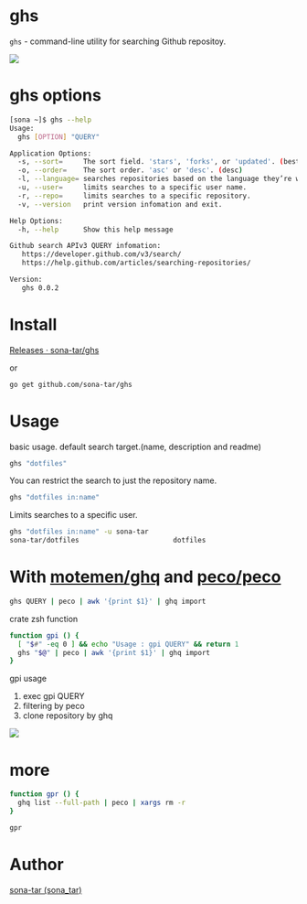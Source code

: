 ghs
======

`ghs` - command-line utility for searching Github repositoy.

![](http://f.st-hatena.com/images/fotolife/s/sona-zip/20141029/20141029212146_original.gif?1414585446)

ghs options
===========

```sh
[sona ~]$ ghs --help
Usage:
  ghs [OPTION] "QUERY"

Application Options:
  -s, --sort=     The sort field. 'stars', 'forks', or 'updated'. (best match)
  -o, --order=    The sort order. 'asc' or 'desc'. (desc)
  -l, --language= searches repositories based on the language they’re written in.
  -u, --user=     limits searches to a specific user name.
  -r, --repo=     limits searches to a specific repository.
  -v, --version   print version infomation and exit.

Help Options:
  -h, --help      Show this help message

Github search APIv3 QUERY infomation:
   https://developer.github.com/v3/search/
   https://help.github.com/articles/searching-repositories/

Version:
   ghs 0.0.2
```

Install
===========

[Releases · sona-tar/ghs](https://github.com/sona-tar/ghs/releases)

or

```zsh
go get github.com/sona-tar/ghs
```

Usage
===========

basic usage.
default search target.(name, description and readme)
```zsh
ghs "dotfiles"
```

You can restrict the search to just the repository name.
```zsh
ghs "dotfiles in:name"
```

Limits searches to a specific user.
```zsh
ghs "dotfiles in:name" -u sona-tar
sona-tar/dotfiles                       dotfiles
```

With [motemen/ghq](https://github.com/motemen/ghq) and [peco/peco](https://github.com/peco/peco)
===========

```sh
ghs QUERY | peco | awk '{print $1}' | ghq import
```

crate zsh function

```zsh
function gpi () {
  [ "$#" -eq 0 ] && echo "Usage : gpi QUERY" && return 1
  ghs "$@" | peco | awk '{print $1}' | ghq import
}
```

gpi usage
1. exec gpi QUERY
2. filtering by peco
3. clone repository by ghq

![](http://f.st-hatena.com/images/fotolife/s/sona-zip/20141029/20141029210952_original.gif?1414584687)

more
===========

```zsh
function gpr () {
  ghq list --full-path | peco | xargs rm -r
}
```

```sh
gpr
```


Author
===========

[sona-tar (sona_tar)](https://github.com/sona-tar)

